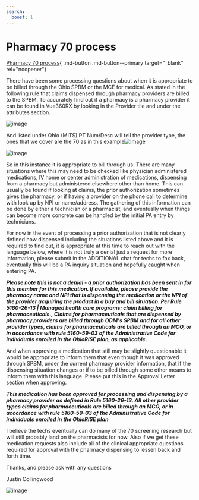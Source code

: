 ```yaml
---
search:
  boost: 1
---
```


# Pharmacy 70 process

[Pharmacy 70 process](https://mygainwell-my.sharepoint.com/:u:/r/personal/christopher_nguyen_gainwelltechnologies_com/Documents/Evergreen/Emails/Pharmacy%2070%20processes.msg?csf=1&web=1&e=ZotBF9){ .md-button .md-button--primary target="_blank" rel="noopener"}
                      
There have been some processing questions about when it is appropriate to be billed through the Ohio SPBM or the MCE for medical. As stated in the following rule that claims dispensed through pharmacy providers are billed to the SPBM. To accurately find out if a pharmacy is a pharmacy provider it can be found in Vue360RX by looking in the Provider tile and under the attributes section.

![image](https://user-images.githubusercontent.com/122046056/230239823-738bc28c-3102-45c2-a59b-db81db3ef2c6.png)
                    
And listed under Ohio (MITS) PT Num/Desc will tell the provider type, the ones that we cover are the 70 as in this example![image](https://user-images.githubusercontent.com/122046056/230239863-fd108335-8cd2-4217-902d-40b60cb351ca.png)

![image](https://user-images.githubusercontent.com/122046056/230239873-eb214b2b-4643-4927-ab22-122dc2b9557e.png)

So in this instance it is appropriate to bill through us. There are many situations where this may need to be checked like physician administered medications, IV home or center administration of medications, dispensing from a pharmacy but administered elsewhere other than home.
This can usually be found if looking at claims, the prior authorization sometimes gives the pharmacy, or if having a provider on the phone call to determine with look up by NPI or name/address. The gathering of this information can be done by either a technician or a pharmacist, and eventually when things can become more concrete can be handled by the initial PA entry by technicians.
 
For now in the event of processing a prior authorization that is not clearly defined how dispensed including the situations listed above and it is required to find out, it is appropriate at this time to reach out with the language below, where it is not truly a denial just a request for more information, please submit in the ADDITIONAL  chat for techs to fax back, eventually this will be a PA inquiry situation and hopefully caught when entering PA. 

***Please note this is not a denial - a prior authorization has been sent in for this member for this medication. If available, please provide the pharmacy name and NPI that is dispensing the medication or the NPI of the provider acquiring the product in a buy and bill situation. Per Rule 5160-26-13 | Managed health care programs: claim billing for pharmaceuticals., Claims for pharmaceuticals that are dispensed by pharmacy providers are billed through ODM's SPBM and for all other provider types, claims for pharmaceuticals are billed through an MCO, or in accordance with rule 5160-59-03 of the Administrative Code for individuals enrolled in the OhioRISE plan, as applicable.***

And when approving a medication that still may be slightly questionable it would be appropriate to inform them that even though it was approved through SPBM, under the current pharmacy provider information, that if the dispensing situation changes or if to be billed through some other means to inform them with this language. Please put this in the Approval Letter section when approving.
 

***This medication has been approved for processing and dispensing by a pharmacy provider as defined in Rule 5160-26-13. All other provider types claims for pharmaceuticals are billed through an MCO, or in accordance with rule 5160-59-03 of the Administrative Code for individuals enrolled in the OhioRISE plan***
 
 
I believe the techs eventually can do many of the 70 screening research but will still probably land on the pharmacists for now. Also if we get these medication requests also include all of the clinical appropriate questions required for approval with the pharmacy dispensing to lessen back and forth time.

Thanks, and please ask with any questions
 
Justin Collingwood

![image](https://user-images.githubusercontent.com/122046056/230240020-2ff44556-072f-4053-b3ba-be0a7521c140.png)
